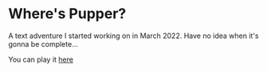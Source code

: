 # Where's Pupper?

A text adventure I started working on in March 2022. Have no idea when it's gonna be complete...

You can play it [here](https://urmom73.github.io/where-pupper/)